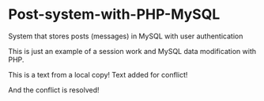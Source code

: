 # Post-system-with-PHP-MySQL
System that stores posts (messages) in MySQL with user authentication

This is just an example of a session work and MySQL data modification with PHP.


This is a text from a local copy!
Text added for conflict!

And the conflict is resolved!
